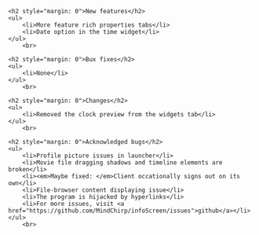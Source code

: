    <h2 style="margin: 0">New features</h2>
    <ul>
        <li>More feature rich properties tabs</li>
        <li>Date option in the time widget</li>
    </ul>
        <br>

    <h2 style="margin: 0">Bux fixes</h2>
    <ul>
        <li>None</li>
    </ul>
        <br>

    <h2 style="margin: 0">Changes</h2>
    <ul>
        <li>Removed the clock preview from the widgets tab</li>
    </ul>
        <br>

    <h2 style="margin: 0">Acknowledged bugs</h2>
    <ul>
        <li>Profile picture issues in launcher</li>
        <li>Movie file dragging shadows and timeline elements are broken</li>
        <li><em>Maybe fixed: </em>Client occationally signs out on its own</li>
        <li>File-browser content displaying issue</li>
        <li>The program is hijacked by hyperlinks</li>
        <li>For more issues, visit <a href="https://github.com/MindChirp/infoScreen/issues">github</a></li>
    </ul>
        <br>
